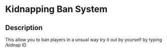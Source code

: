 # Kidnapping Ban System

## Description
This allow you to ban players in a unsual way try it out by yourself by typing /kidnap ID
